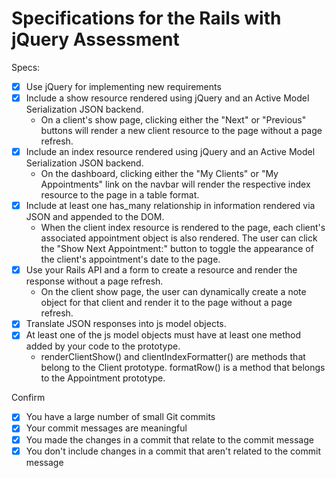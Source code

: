 # Specifications for the Rails with jQuery Assessment

Specs:
- [x] Use jQuery for implementing new requirements
- [x] Include a show resource rendered using jQuery and an Active Model Serialization JSON backend.
  - On a client's show page, clicking either the "Next" or "Previous" buttons will render a new client
    resource to the page without a page refresh.
- [x] Include an index resource rendered using jQuery and an Active Model Serialization JSON backend.
  - On the dashboard, clicking either the "My Clients" or "My Appointments" link on the navbar will render
    the respective index resource to the page in a table format.
- [x] Include at least one has_many relationship in information rendered via JSON and appended to the DOM.
  - When the client index resource is rendered to the page, each client's associated appointment object is also
    rendered. The user can click the "Show Next Appointment:" button to toggle the appearance of the client's
    appointment's date to the page.
- [x] Use your Rails API and a form to create a resource and render the response without a page refresh.
  - On the client show page, the user can dynamically create a note object for that client and render it to the
    page without a page refresh.
- [x] Translate JSON responses into js model objects.
- [x] At least one of the js model objects must have at least one method added by your code to the prototype.
  - renderClientShow() and clientIndexFormatter() are methods that belong to the Client prototype.
    formatRow() is a method that belongs to the Appointment prototype.

Confirm
- [x] You have a large number of small Git commits
- [x] Your commit messages are meaningful
- [x] You made the changes in a commit that relate to the commit message
- [x] You don't include changes in a commit that aren't related to the commit message
